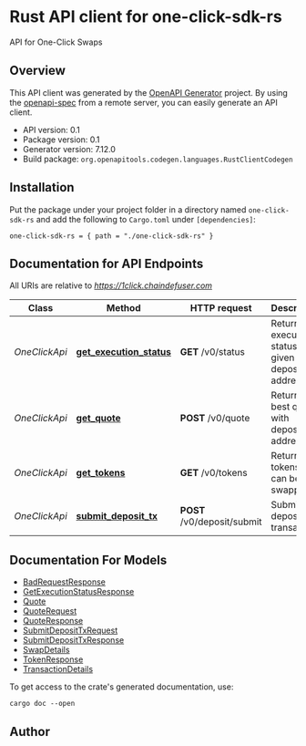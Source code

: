 # Rust API client for one-click-sdk-rs

API for One-Click Swaps


## Overview

This API client was generated by the [OpenAPI Generator](https://openapi-generator.tech) project.  By using the [openapi-spec](https://openapis.org) from a remote server, you can easily generate an API client.

- API version: 0.1
- Package version: 0.1
- Generator version: 7.12.0
- Build package: `org.openapitools.codegen.languages.RustClientCodegen`

## Installation

Put the package under your project folder in a directory named `one-click-sdk-rs` and add the following to `Cargo.toml` under `[dependencies]`:

```
one-click-sdk-rs = { path = "./one-click-sdk-rs" }
```

## Documentation for API Endpoints

All URIs are relative to *https://1click.chaindefuser.com*

Class | Method | HTTP request | Description
------------ | ------------- | ------------- | -------------
*OneClickApi* | [**get_execution_status**](docs/OneClickApi.md#get_execution_status) | **GET** /v0/status | Returns execution status for a given deposit address
*OneClickApi* | [**get_quote**](docs/OneClickApi.md#get_quote) | **POST** /v0/quote | Returns the best quote with deposit address
*OneClickApi* | [**get_tokens**](docs/OneClickApi.md#get_tokens) | **GET** /v0/tokens | Returns tokens that can be swapped
*OneClickApi* | [**submit_deposit_tx**](docs/OneClickApi.md#submit_deposit_tx) | **POST** /v0/deposit/submit | Submit a deposit transaction


## Documentation For Models

 - [BadRequestResponse](docs/BadRequestResponse.md)
 - [GetExecutionStatusResponse](docs/GetExecutionStatusResponse.md)
 - [Quote](docs/Quote.md)
 - [QuoteRequest](docs/QuoteRequest.md)
 - [QuoteResponse](docs/QuoteResponse.md)
 - [SubmitDepositTxRequest](docs/SubmitDepositTxRequest.md)
 - [SubmitDepositTxResponse](docs/SubmitDepositTxResponse.md)
 - [SwapDetails](docs/SwapDetails.md)
 - [TokenResponse](docs/TokenResponse.md)
 - [TransactionDetails](docs/TransactionDetails.md)


To get access to the crate's generated documentation, use:

```
cargo doc --open
```

## Author



